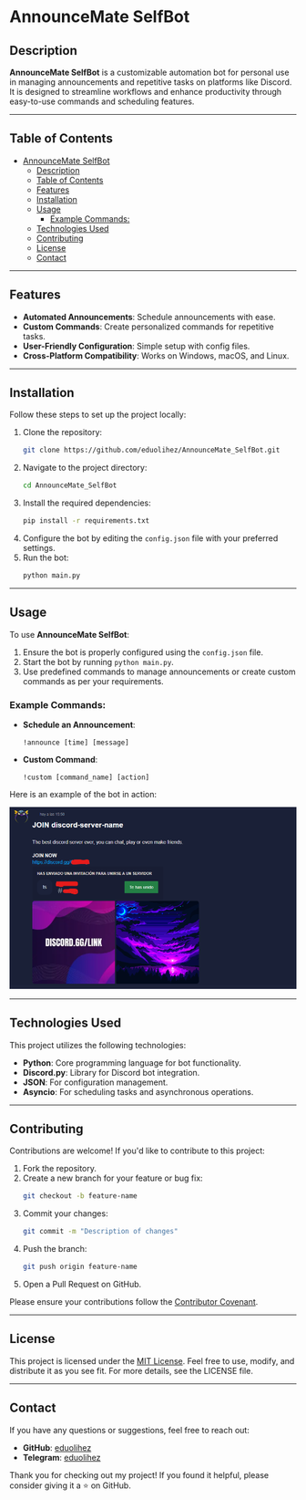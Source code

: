 # AnnounceMate SelfBot

## Description
**AnnounceMate SelfBot** is a customizable automation bot for personal use in managing announcements and repetitive tasks on platforms like Discord. It is designed to streamline workflows and enhance productivity through easy-to-use commands and scheduling features.

---

## Table of Contents
- [AnnounceMate SelfBot](#announcemate-selfbot)
  - [Description](#description)
  - [Table of Contents](#table-of-contents)
  - [Features](#features)
  - [Installation](#installation)
  - [Usage](#usage)
    - [Example Commands:](#example-commands)
  - [Technologies Used](#technologies-used)
  - [Contributing](#contributing)
  - [License](#license)
  - [Contact](#contact)

---

## Features
- **Automated Announcements**: Schedule announcements with ease.
- **Custom Commands**: Create personalized commands for repetitive tasks.
- **User-Friendly Configuration**: Simple setup with config files.
- **Cross-Platform Compatibility**: Works on Windows, macOS, and Linux.

---

## Installation
Follow these steps to set up the project locally:

1. Clone the repository:
   ```bash
   git clone https://github.com/eduolihez/AnnounceMate_SelfBot.git
   ```
2. Navigate to the project directory:
   ```bash
   cd AnnounceMate_SelfBot
   ```
3. Install the required dependencies:
   ```bash
   pip install -r requirements.txt
   ```
4. Configure the bot by editing the `config.json` file with your preferred settings.
5. Run the bot:
   ```bash
   python main.py
   ```

---

## Usage
To use **AnnounceMate SelfBot**:

1. Ensure the bot is properly configured using the `config.json` file.
2. Start the bot by running `python main.py`.
3. Use predefined commands to manage announcements or create custom commands as per your requirements.

### Example Commands:
- **Schedule an Announcement**:
  ```
  !announce [time] [message]
  ```
- **Custom Command**:
  ```
  !custom [command_name] [action]
  ```

Here is an example of the bot in action:

![Bot Screenshot](bot_ss.png)

---

## Technologies Used
This project utilizes the following technologies:
- **Python**: Core programming language for bot functionality.
- **Discord.py**: Library for Discord bot integration.
- **JSON**: For configuration management.
- **Asyncio**: For scheduling tasks and asynchronous operations.

---

## Contributing
Contributions are welcome! If you'd like to contribute to this project:

1. Fork the repository.
2. Create a new branch for your feature or bug fix:
   ```bash
   git checkout -b feature-name
   ```
3. Commit your changes:
   ```bash
   git commit -m "Description of changes"
   ```
4. Push the branch:
   ```bash
   git push origin feature-name
   ```
5. Open a Pull Request on GitHub.

Please ensure your contributions follow the [Contributor Covenant](https://www.contributor-covenant.org/).

---

## License
This project is licensed under the [MIT License](LICENCE). Feel free to use, modify, and distribute it as you see fit. For more details, see the LICENSE file.

---

## Contact
If you have any questions or suggestions, feel free to reach out:
- **GitHub**: [eduolihez](https://github.com/eduolihez)
- **Telegram**: [eduolihez](t.me/eduolihez)

Thank you for checking out my project! If you found it helpful, please consider giving it a ⭐ on GitHub.
